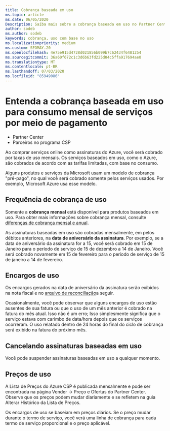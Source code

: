 ```yaml
---
title: Cobrança baseada em uso
ms.topic: article
ms.date: 06/05/2020
Description: Saiba mais sobre a cobrança baseada em uso no Partner Center, em que você será cobrado por taxas de uso mensais.
author: sodeb
ms.author: sodeb
keywords: cobrança, uso com base no uso
ms.localizationpriority: medium
ms.custom: SEOMAY.20
ms.openlocfilehash: 4e75e915d4728d021856b099b7c62434f6481254
ms.sourcegitcommit: 36a60f672c1c3d6b63fd225d04c5ffa917694ae0
ms.translationtype: MT
ms.contentlocale: pt-BR
ms.lasthandoff: 07/03/2020
ms.locfileid: "85949086"
---
```

# <a name="understand-usage-based-billing-for-monthly-pay-as-you-go-consumption-of-services"></a>Entenda a cobrança baseada em uso para consumo mensal de serviços por meio de pagamento

- Partner Center
- Parceiros no programa CSP

Ao comprar serviços online como assinaturas do Azure, você será cobrado por taxas de uso mensais. Os serviços baseados em uso, como o Azure, são cobrados de acordo com as tarifas limitadas, com base no consumo.

Alguns produtos e serviços da Microsoft usam um modelo de cobrança "pré-pago", no qual você será cobrado somente pelos serviços usados. Por exemplo, Microsoft Azure usa esse modelo. 

## <a name="usage-billing-frequency"></a>Frequência de cobrança de uso

Somente a **cobrança mensal** está disponível para produtos baseados em uso. Para obter mais informações sobre cobrança mensal, consulte [diferenças de cobrança mensal e anual](billing-annual-monthly.md).

As assinaturas baseadas em uso são cobradas mensalmente, em pelos débitos anteriores, na **data de aniversário da assinatura**. Por exemplo, se a data de aniversário da assinatura for a 15, você será cobrado em 15 de Janeiro para o período de serviço de 15 de dezembro a 14 de Janeiro. Você será cobrado novamente em 15 de fevereiro para o período de serviço de 15 de janeiro a 14 de fevereiro.

## <a name="usage-charges"></a>Encargos de uso

Os encargos gerados na data de aniversário da assinatura serão exibidos na nota fiscal e no [arquivo de reconciliação](usage-based-recon-files.md)a seguir.

Ocasionalmente, você pode observar que alguns encargos de uso estão ausentes de sua fatura ou que o uso de um mês anterior é cobrado na fatura do mês atual. Isso não é um erro; Isso simplesmente significa que o serviço estava com carimbo de data/hora depois que os serviços ocorreram. O uso relatado dentro de 24 horas do final do ciclo de cobrança será exibido na fatura do próximo mês.

## <a name="cancelling-usage-based-subscriptions"></a>Cancelando assinaturas baseadas em uso

Você pode suspender assinaturas baseadas em uso a qualquer momento.

## <a name="pricing-for-usage"></a>Preços de uso

A Lista de Preços do Azure CSP é publicada mensalmente e pode ser encontrada na página Vender -> Preço e Ofertas do Partner Center. Observe que os preços podem mudar diariamente e se refletem na guia Alterar Histórico da Lista de Preços.

Os encargos de uso se baseiam em preços diários. Se o preço mudar durante o termo de serviço, você verá uma linha de cobrança para cada termo de serviço proporcional e o preço aplicável.
